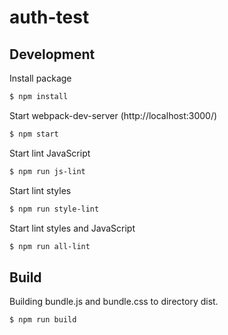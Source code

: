 # auth-test

## Development
Install package
```sh
$ npm install
```
Start webpack-dev-server (http://localhost:3000/)
```sh
$ npm start
```
Start lint JavaScript
```sh
$ npm run js-lint
```
Start lint styles
```sh
$ npm run style-lint
```
Start lint styles and JavaScript
```sh
$ npm run all-lint
```
## Build
Building  bundle.js and bundle.css to directory dist.
```sh
$ npm run build
```
